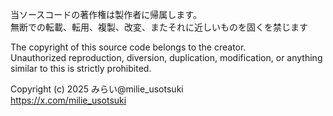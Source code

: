 当ソースコードの著作権は製作者に帰属します。  
無断での転載、転用、複製、改変、またそれに近しいものを固くを禁じます  

The copyright of this source code belongs to the creator.  
Unauthorized reproduction, diversion, duplication, modification, or anything similar to this is strictly prohibited.

Copyright (c) 2025 みらい@milie_usotsuki  
https://x.com/milie_usotsuki
